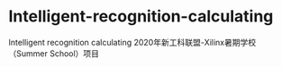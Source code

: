# Intelligent-recognition-calculating
Intelligent recognition calculating
2020年新工科联盟-Xilinx暑期学校（Summer School）项目
